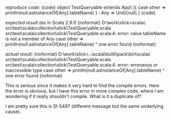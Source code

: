 *reproduce code:*
{code}
object TestQueryable extends App{
  ({
    case other => println(null.asInstanceOf[Any].tableName) 
  } : Any => Unit)(null)
}
{code}

*expected result (as in Scala 2.9.1)*
{noformat}
D:\work\slick>scalac src\test\scala\collection\slick\TestQueryable.scala
src\test\scala\collection\slick\TestQueryable.scala:4: error: value tableName is not a member of Any
    case other => println(null.asInstanceOf[Any].tableName)
                                                 ^
one error found
{noformat}

*actual result:*
{noformat}
D:\work\slick>..\scala\build\pack\bin\scalac src\test\scala\collection\slick\TestQueryable.scala
src\test\scala\collection\slick\TestQueryable.scala:4: error: erroneous or inaccessible type
    case other => println(null.asInstanceOf[Any].tableName)
         ^
one error found
{noformat}

This is serious since it makes it very hard to find the compile errors. Here the error is obvious, but I have this error in more complex code, where I am wondering if it really shouldn't compile.
What is it a duplicate of?

I am pretty sure this is SI-5497 (different message but the same underlying cause).
